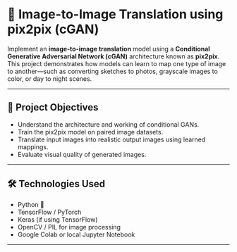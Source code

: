 # 🔄 Image-to-Image Translation using pix2pix (cGAN)

Implement an **image-to-image translation** model using a **Conditional Generative Adversarial Network (cGAN)** architecture known as **pix2pix**. This project demonstrates how models can learn to map one type of image to another—such as converting sketches to photos, grayscale images to color, or day to night scenes.

---

## 📌 Project Objectives

- Understand the architecture and working of conditional GANs.
- Train the pix2pix model on paired image datasets.
- Translate input images into realistic output images using learned mappings.
- Evaluate visual quality of generated images.

---

## 🛠️ Technologies Used

- Python 🐍
- TensorFlow / PyTorch
- Keras (if using TensorFlow)
- OpenCV / PIL for image processing
- Google Colab or local Jupyter Notebook

---


